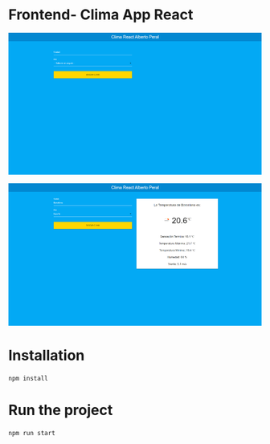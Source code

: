 # Frontend- Clima App React

![Design preview for Clima App React](./src/design/sample1.png)

![Design preview for Clima App React](./src/design/sample2.png)

# Installation 

`npm install`

# Run the project
`npm run start`
